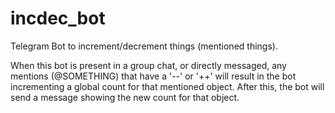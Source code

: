 # incdec_bot
Telegram Bot to increment/decrement things (mentioned things).

When this bot is present in a group chat, or directly messaged, any mentions (@SOMETHING) that have a '--' or '++' will result in the bot incrementing a global count for that mentioned object. After this, the bot will send a message showing the new count for that object.
